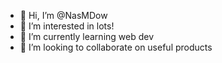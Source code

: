 - 👋 Hi, I’m @NasMDow
- 👀 I’m interested in lots!
- 🌱 I’m currently learning web dev
- 💞️ I’m looking to collaborate on useful products 


<!---
NasMDow/NasMDow is a ✨ special ✨ repository because its `README.md` (this file) appears on your GitHub profile.
You can click the Preview link to take a look at your changes.
--->
